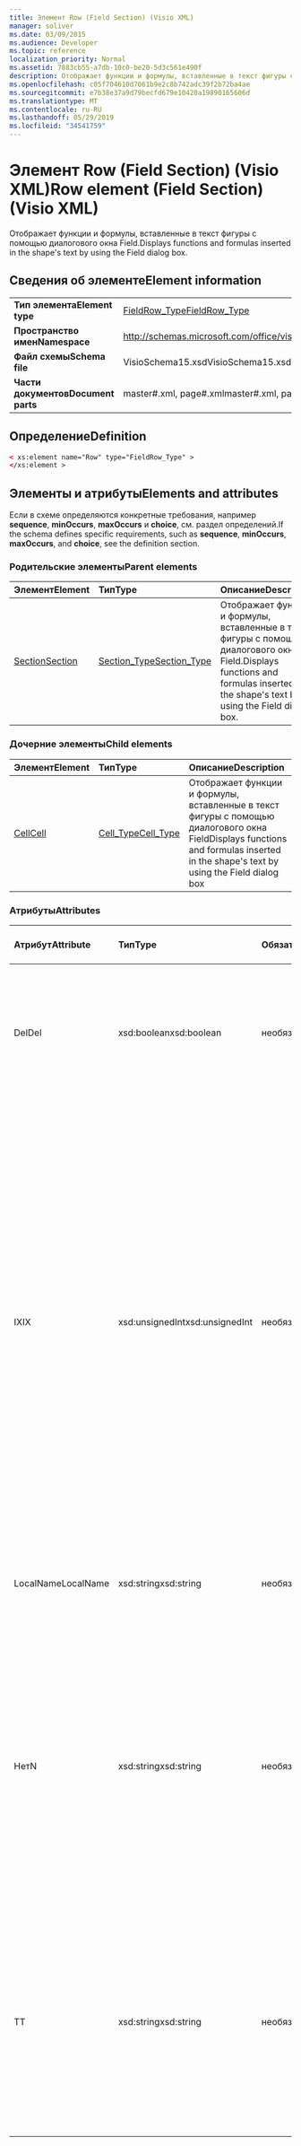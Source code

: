 ```yaml
---
title: Элемент Row (Field Section) (Visio XML)
manager: soliver
ms.date: 03/09/2015
ms.audience: Developer
ms.topic: reference
localization_priority: Normal
ms.assetid: 7883cb55-a7db-10c0-be20-5d3c561e490f
description: Отображает функции и формулы, вставленные в текст фигуры с помощью диалогового окна Field.
ms.openlocfilehash: c05f704610d7061b9e2c8b742adc39f2b72ba4ae
ms.sourcegitcommit: e7b38e37a9d79becfd679e10420a19890165606d
ms.translationtype: MT
ms.contentlocale: ru-RU
ms.lasthandoff: 05/29/2019
ms.locfileid: "34541759"
---
```

# <a name="row-element-field-section-visio-xml"></a><span data-ttu-id="0b02a-103">Элемент Row (Field Section) (Visio XML)</span><span class="sxs-lookup"><span data-stu-id="0b02a-103">Row element (Field Section) (Visio XML)</span></span>

<span data-ttu-id="0b02a-104">Отображает функции и формулы, вставленные в текст фигуры с помощью диалогового окна Field.</span><span class="sxs-lookup"><span data-stu-id="0b02a-104">Displays functions and formulas inserted in the shape's text by using the Field dialog box.</span></span>
  
## <a name="element-information"></a><span data-ttu-id="0b02a-105">Сведения об элементе</span><span class="sxs-lookup"><span data-stu-id="0b02a-105">Element information</span></span>

|||
|:-----|:-----|
|<span data-ttu-id="0b02a-106">**Тип элемента**</span><span class="sxs-lookup"><span data-stu-id="0b02a-106">**Element type**</span></span> <br/> |[<span data-ttu-id="0b02a-107">FieldRow_Type</span><span class="sxs-lookup"><span data-stu-id="0b02a-107">FieldRow_Type</span></span>](fieldrow_type-complextypevisio-xml.md) <br/> |
|<span data-ttu-id="0b02a-108">**Пространство имен**</span><span class="sxs-lookup"><span data-stu-id="0b02a-108">**Namespace**</span></span> <br/> |http://schemas.microsoft.com/office/visio/2012/main  <br/> |
|<span data-ttu-id="0b02a-109">**Файл схемы**</span><span class="sxs-lookup"><span data-stu-id="0b02a-109">**Schema file**</span></span> <br/> |<span data-ttu-id="0b02a-110">VisioSchema15.xsd</span><span class="sxs-lookup"><span data-stu-id="0b02a-110">VisioSchema15.xsd</span></span>  <br/> |
|<span data-ttu-id="0b02a-111">**Части документов**</span><span class="sxs-lookup"><span data-stu-id="0b02a-111">**Document parts**</span></span> <br/> |<span data-ttu-id="0b02a-112">master#.xml, page#.xml</span><span class="sxs-lookup"><span data-stu-id="0b02a-112">master#.xml, page#.xml</span></span>  <br/> |
   
## <a name="definition"></a><span data-ttu-id="0b02a-113">Определение</span><span class="sxs-lookup"><span data-stu-id="0b02a-113">Definition</span></span>

```XML
< xs:element name="Row" type="FieldRow_Type" >
</xs:element >
```

## <a name="elements-and-attributes"></a><span data-ttu-id="0b02a-114">Элементы и атрибуты</span><span class="sxs-lookup"><span data-stu-id="0b02a-114">Elements and attributes</span></span>

<span data-ttu-id="0b02a-115">Если в схеме определяются конкретные требования, например **sequence**, **minOccurs**, **maxOccurs** и **choice**, см. раздел определений.</span><span class="sxs-lookup"><span data-stu-id="0b02a-115">If the schema defines specific requirements, such as **sequence**, **minOccurs**, **maxOccurs**, and **choice**, see the definition section.</span></span> 
  
### <a name="parent-elements"></a><span data-ttu-id="0b02a-116">Родительские элементы</span><span class="sxs-lookup"><span data-stu-id="0b02a-116">Parent elements</span></span>

|<span data-ttu-id="0b02a-117">**Элемент**</span><span class="sxs-lookup"><span data-stu-id="0b02a-117">**Element**</span></span>|<span data-ttu-id="0b02a-118">**Тип**</span><span class="sxs-lookup"><span data-stu-id="0b02a-118">**Type**</span></span>|<span data-ttu-id="0b02a-119">**Описание**</span><span class="sxs-lookup"><span data-stu-id="0b02a-119">**Description**</span></span>|
|:-----|:-----|:-----|
|[<span data-ttu-id="0b02a-120">Section</span><span class="sxs-lookup"><span data-stu-id="0b02a-120">Section</span></span>](section-element-sheet_type-complextypevisio-xml.md) <br/> |[<span data-ttu-id="0b02a-121">Section_Type</span><span class="sxs-lookup"><span data-stu-id="0b02a-121">Section_Type</span></span>](section_type-complextypevisio-xml.md) <br/> |<span data-ttu-id="0b02a-122">Отображает функции и формулы, вставленные в текст фигуры с помощью диалогового окна Field.</span><span class="sxs-lookup"><span data-stu-id="0b02a-122">Displays functions and formulas inserted in the shape's text by using the Field dialog box.</span></span>  <br/> |
   
### <a name="child-elements"></a><span data-ttu-id="0b02a-123">Дочерние элементы</span><span class="sxs-lookup"><span data-stu-id="0b02a-123">Child elements</span></span>

|<span data-ttu-id="0b02a-124">**Элемент**</span><span class="sxs-lookup"><span data-stu-id="0b02a-124">**Element**</span></span>|<span data-ttu-id="0b02a-125">**Тип**</span><span class="sxs-lookup"><span data-stu-id="0b02a-125">**Type**</span></span>|<span data-ttu-id="0b02a-126">**Описание**</span><span class="sxs-lookup"><span data-stu-id="0b02a-126">**Description**</span></span>|
|:-----|:-----|:-----|
|[<span data-ttu-id="0b02a-127">Cell</span><span class="sxs-lookup"><span data-stu-id="0b02a-127">Cell</span></span>](cell-element-field-sectionvisio-xml.md) <br/> |[<span data-ttu-id="0b02a-128">Cell_Type</span><span class="sxs-lookup"><span data-stu-id="0b02a-128">Cell_Type</span></span>](cell_type-complextypevisio-xml.md) <br/> |<span data-ttu-id="0b02a-129">Отображает функции и формулы, вставленные в текст фигуры с помощью диалогового окна Field</span><span class="sxs-lookup"><span data-stu-id="0b02a-129">Displays functions and formulas inserted in the shape's text by using the Field dialog box</span></span>  <br/> |
   
### <a name="attributes"></a><span data-ttu-id="0b02a-130">Атрибуты</span><span class="sxs-lookup"><span data-stu-id="0b02a-130">Attributes</span></span>

|<span data-ttu-id="0b02a-131">**Атрибут**</span><span class="sxs-lookup"><span data-stu-id="0b02a-131">**Attribute**</span></span>|<span data-ttu-id="0b02a-132">**Тип**</span><span class="sxs-lookup"><span data-stu-id="0b02a-132">**Type**</span></span>|<span data-ttu-id="0b02a-133">**Обязательный**</span><span class="sxs-lookup"><span data-stu-id="0b02a-133">**Required**</span></span>|<span data-ttu-id="0b02a-134">**Описание**</span><span class="sxs-lookup"><span data-stu-id="0b02a-134">**Description**</span></span>|<span data-ttu-id="0b02a-135">**Возможные значения**</span><span class="sxs-lookup"><span data-stu-id="0b02a-135">**Possible values**</span></span>|
|:-----|:-----|:-----|:-----|:-----|
|<span data-ttu-id="0b02a-136">Del</span><span class="sxs-lookup"><span data-stu-id="0b02a-136">Del</span></span>  <br/> |<span data-ttu-id="0b02a-137">xsd:boolean</span><span class="sxs-lookup"><span data-stu-id="0b02a-137">xsd:boolean</span></span>  <br/> |<span data-ttu-id="0b02a-138">необязательный</span><span class="sxs-lookup"><span data-stu-id="0b02a-138">optional</span></span>  <br/> |<span data-ttu-id="0b02a-139">Указывает, была ли удалена строка, которая в противном случае была бы унаследована от мастер-фигуры.</span><span class="sxs-lookup"><span data-stu-id="0b02a-139">Specifies whether a row that would otherwise be inherited from a master shape has been deleted.</span></span>  <br/> |<span data-ttu-id="0b02a-140">Значения типа xsd:boolean.</span><span class="sxs-lookup"><span data-stu-id="0b02a-140">Values of the xsd:boolean type.</span></span>  <br/> |
|<span data-ttu-id="0b02a-141">IX</span><span class="sxs-lookup"><span data-stu-id="0b02a-141">IX</span></span>  <br/> |<span data-ttu-id="0b02a-142">xsd:unsignedInt</span><span class="sxs-lookup"><span data-stu-id="0b02a-142">xsd:unsignedInt</span></span>  <br/> |<span data-ttu-id="0b02a-143">необязательный</span><span class="sxs-lookup"><span data-stu-id="0b02a-143">optional</span></span>  <br/> |<span data-ttu-id="0b02a-144">Указывает идентификатор для строки на основе одного.</span><span class="sxs-lookup"><span data-stu-id="0b02a-144">Specifies the one-based identifier for the row.</span></span> <span data-ttu-id="0b02a-145">Он должен быть unqiue и больше, чем другие идентификаторы в том же разделе. Атрибут IX используется только для разделов Character, Connection, Field, FillGradient, Geometry, Layer, LineGradient, Paragraph, Reviewer, Scratch и Tabs.</span><span class="sxs-lookup"><span data-stu-id="0b02a-145">It should be unqiue and greater than other identifiers in the same section.The IX attribute is only used for the Character, Connection, Field, FillGradient, Geometry, Layer, LineGradient, Paragraph, Reviewer, Scratch, and Tabs sections.</span></span> <span data-ttu-id="0b02a-146">Строка может иметь только один из атрибутов IX или N.</span><span class="sxs-lookup"><span data-stu-id="0b02a-146">A row can only have one of the IX or N attributes.</span></span>  <br/> |<span data-ttu-id="0b02a-147">Значения типа xsd:unsignedInt.</span><span class="sxs-lookup"><span data-stu-id="0b02a-147">Values of the xsd:unsignedInt type.</span></span>  <br/> |
|<span data-ttu-id="0b02a-148">LocalName</span><span class="sxs-lookup"><span data-stu-id="0b02a-148">LocalName</span></span>  <br/> |<span data-ttu-id="0b02a-149">xsd:string</span><span class="sxs-lookup"><span data-stu-id="0b02a-149">xsd:string</span></span>  <br/> |<span data-ttu-id="0b02a-150">необязательный</span><span class="sxs-lookup"><span data-stu-id="0b02a-150">optional</span></span>  <br/> |<span data-ttu-id="0b02a-151">Указывает уникальное имя строки, зависящие от языка.</span><span class="sxs-lookup"><span data-stu-id="0b02a-151">Specifies the unique language-dependent name of the row.</span></span>  <br/> |<span data-ttu-id="0b02a-152">Значения типа xsd:string.</span><span class="sxs-lookup"><span data-stu-id="0b02a-152">Values of the xsd:string type.</span></span>  <br/> |
|<span data-ttu-id="0b02a-153">Нет</span><span class="sxs-lookup"><span data-stu-id="0b02a-153">N</span></span>  <br/> |<span data-ttu-id="0b02a-154">xsd:string</span><span class="sxs-lookup"><span data-stu-id="0b02a-154">xsd:string</span></span>  <br/> |<span data-ttu-id="0b02a-155">необязательный</span><span class="sxs-lookup"><span data-stu-id="0b02a-155">optional</span></span>  <br/> |<span data-ttu-id="0b02a-156">Указывает уникальное имя строки, независимое от языка. Атрибут N используется только для разделов User, Property, Actions, Control, Connection, Hyperlink и ActionTag.</span><span class="sxs-lookup"><span data-stu-id="0b02a-156">Specifies the unique language-independent name of the row.The N attribute is only used for the User, Property, Actions, Control, Connection, Hyperlink, and ActionTag sections.</span></span> <span data-ttu-id="0b02a-157">Строка может иметь только один из атрибутов IX или N.</span><span class="sxs-lookup"><span data-stu-id="0b02a-157">A row can only have one of the IX or N attributes.</span></span>  <br/> |<span data-ttu-id="0b02a-158">Значения типа xsd:string.</span><span class="sxs-lookup"><span data-stu-id="0b02a-158">Values of the xsd:string type.</span></span>  <br/> |
|<span data-ttu-id="0b02a-159">T</span><span class="sxs-lookup"><span data-stu-id="0b02a-159">T</span></span>  <br/> |<span data-ttu-id="0b02a-160">xsd:string</span><span class="sxs-lookup"><span data-stu-id="0b02a-160">xsd:string</span></span>  <br/> |<span data-ttu-id="0b02a-161">необязательный</span><span class="sxs-lookup"><span data-stu-id="0b02a-161">optional</span></span>  <br/> |<span data-ttu-id="0b02a-162">Указывает тип геометрического пути, представленного строкой и используемого в визуализации геометрии.</span><span class="sxs-lookup"><span data-stu-id="0b02a-162">Specifies the type of the geometric path represented by the row and used in geometry visualization.</span></span> <span data-ttu-id="0b02a-163">Атрибут T используется только для раздела Геометрия.</span><span class="sxs-lookup"><span data-stu-id="0b02a-163">The T attribute is only used for the Geometry section.</span></span>  <br/> |<span data-ttu-id="0b02a-164">Значения типа xsd:string.</span><span class="sxs-lookup"><span data-stu-id="0b02a-164">Values of the xsd:string type.</span></span>  <br/> |
   

